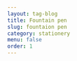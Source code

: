 ```yaml
---
layout: tag-blog
title: Fountain pen
slug: fountaion pen
category: stationery
menu: false
order: 1
---
```

